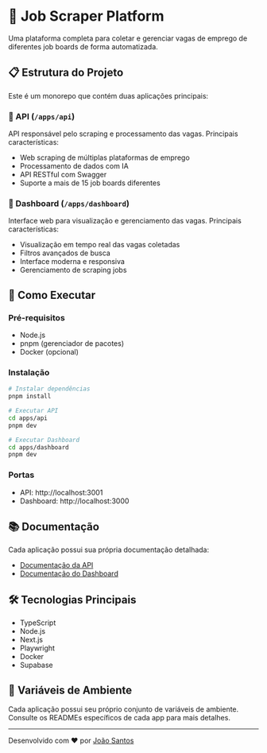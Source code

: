 # 🎯 Job Scraper Platform

Uma plataforma completa para coletar e gerenciar vagas de emprego de diferentes job boards de forma automatizada.

## 📋 Estrutura do Projeto

Este é um monorepo que contém duas aplicações principais:

### 🔹 API (`/apps/api`)
API responsável pelo scraping e processamento das vagas. Principais características:
- Web scraping de múltiplas plataformas de emprego
- Processamento de dados com IA
- API RESTful com Swagger
- Suporte a mais de 15 job boards diferentes

### 🔹 Dashboard (`/apps/dashboard`)
Interface web para visualização e gerenciamento das vagas. Principais características:
- Visualização em tempo real das vagas coletadas
- Filtros avançados de busca
- Interface moderna e responsiva
- Gerenciamento de scraping jobs

## 🚀 Como Executar

### Pré-requisitos
- Node.js
- pnpm (gerenciador de pacotes)
- Docker (opcional)

### Instalação
```bash
# Instalar dependências
pnpm install

# Executar API
cd apps/api
pnpm dev

# Executar Dashboard
cd apps/dashboard
pnpm dev
```

### Portas
- API: http://localhost:3001
- Dashboard: http://localhost:3000

## 📚 Documentação

Cada aplicação possui sua própria documentação detalhada:
- [Documentação da API](/apps/api/README.md)
- [Documentação do Dashboard](/apps/dashboard/README.md)

## 🛠️ Tecnologias Principais

- TypeScript
- Node.js
- Next.js
- Playwright
- Docker
- Supabase

## 🔐 Variáveis de Ambiente

Cada aplicação possui seu próprio conjunto de variáveis de ambiente. Consulte os READMEs específicos de cada app para mais detalhes.

---

Desenvolvido com ❤️ por [João Santos](https://github.com/joaogsantosc)
```